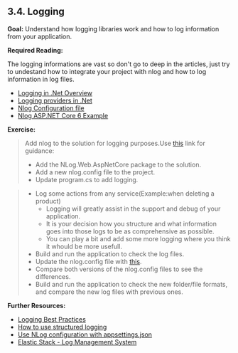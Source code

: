 ## 3.4. Logging

**Goal:** Understand how logging libraries work and how to log information from your application.

**Required Reading:**

The logging informations are vast so don't go to deep in the articles, just try to undestand how to integrate your project with nlog and how to log information in log files.

 - [Logging in .Net Overview](https://docs.microsoft.com/en-us/dotnet/core/extensions/logging?tabs=command-line)
 - [Logging providers in .Net](https://docs.microsoft.com/en-us/dotnet/core/extensions/logging-providers)
 - [Nlog Configuration file](https://github.com/NLog/NLog/wiki/Configuration-file)
 - [Nlog ASP.NET Core 6 Example](https://github.com/NLog/NLog.Web/tree/master/examples/ASP.NET%20Core%206)

**Exercise:**  
 > Add nlog to the solution for logging purposes.Use [this](https://github.com/NLog/NLog/wiki/Getting-started-with-ASP.NET-Core-6#2-create-a-nlogconfig-file) link for guidance:
 >- Add the NLog.Web.AspNetCore package to the solution.
 >- Add a new nlog.config file to the project.
 >- Update program.cs to add logging.

 >- Log some actions from any service(Example:when deleting a product)
 >    - Logging will greatly assist in the support and debug of your application.
 >    - It is your decision how you structure and what information goes into those logs to be as comprehensive as possible.
 >    - You can play a bit and add some more logging where you think it whould be more usefull.
 >- Build and run the application to check the log files.
 >- Update the nlog.config file with [this](https://github.com/msg-CareerPaths/csharp-training/blob/main/resources/nlog.config).
 >- Compare both versions of the nlog.config files to see the differences.
 >- Build and run the application to check the new folder/file formats, and compare the new log files with previous ones.

**Further Resources:**

 - [Logging Best Practices](https://raygun.com/blog/c-sharp-logging-best-practices/)
 - [How to use structured logging](https://github.com/nlog/nlog/wiki/How-to-use-structured-logging)
 - [Use NLog configuration with appsettings.json](https://github.com/NLog/NLog.Extensions.Logging/wiki/NLog-configuration-with-appsettings.json)
 - [Elastic Stack - Log Management System](https://www.elastic.co/what-is/elk-stack)
 
